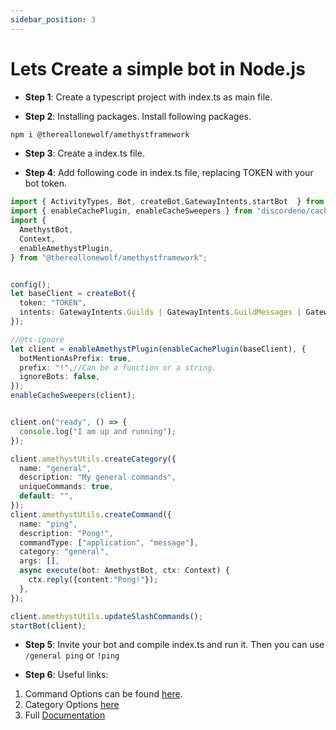 ```yaml
---
sidebar_position: 3
---
```


# Lets Create a simple bot in Node.js

* **Step 1**: Create a typescript project with index.ts as main file.

* **Step 2**: Installing packages.
Install following packages.

```bash
npm i @thereallonewolf/amethystframework
```

* **Step 3**: Create a index.ts file.

* **Step 4**: Add following code in index.ts file, replacing TOKEN with your bot token.

```ts
import { ActivityTypes, Bot, createBot,GatewayIntents,startBot  } from "discordeno";
import { enableCachePlugin, enableCacheSweepers } from "discordeno/cache-plugin";
import {
  AmethystBot,
  Context,
  enableAmethystPlugin,
} from "@thereallonewolf/amethystframework";


config();
let baseClient = createBot({
  token: "TOKEN",
  intents: GatewayIntents.Guilds | GatewayIntents.GuildMessages | GatewayIntents.MessageContent,
});

//@ts-ignore
let client = enableAmethystPlugin(enableCachePlugin(baseClient), {
  botMentionAsPrefix: true,
  prefix: "!",//Can be a function or a string.
  ignoreBots: false,
});
enableCacheSweepers(client);


client.on("ready", () => {
  console.log("I am up and running");
});

client.amethystUtils.createCategory({
  name: "general",
  description: "My general commands",
  uniqueCommands: true, 
  default: "",
});
client.amethystUtils.createCommand({
  name: "ping",
  description: "Pong!",
  commandType: ["application", "message"],
  category: "general",
  args: [],
  async execute(bot: AmethystBot, ctx: Context) {
    ctx.reply({content:"Pong!"});
  },
});

client.amethystUtils.updateSlashCommands();
startBot(client);
```

* **Step 5**: Invite your bot and compile index.ts and run it.
Then you can use `/general ping` or `!ping`

* **Step 6**: Useful links:

1. Command Options can be found [here](https://github.com/AmethystFramework/framework/blob/master/src/types/commandOptions.ts).
2. Category Options [here](https://github.com/AmethystFramework/framework/blob/master/src/types/categoryOptions.ts)
3. Full [Documentation](https://deno.land/x/amethyst)
